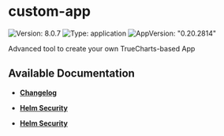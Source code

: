 # custom-app

![Version: 8.0.7](https://img.shields.io/badge/Version-8.0.7-informational?style=flat-square) ![Type: application](https://img.shields.io/badge/Type-application-informational?style=flat-square) ![AppVersion: "0.20.2814"](https://img.shields.io/badge/AppVersion-"0.20.2814"-informational?style=flat-square)

Advanced tool to create your own TrueCharts-based App

## Available Documentation

- [**Changelog**](CHANGELOG)

- [**Helm Security**](container-security)

- [**Helm Security**](helm-security)


